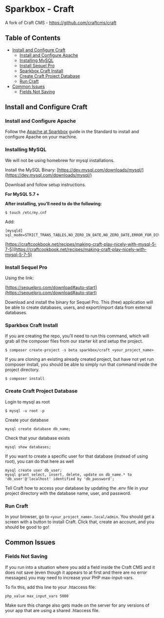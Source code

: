 # Sparkbox - Craft

A fork of Craft CMS - https://github.com/craftcms/craft

## Table of Contents

* [Install and Configure Craft](#install-and-configure-craft)
    * [Install and Configure Apache](#install-and-configure-apache)
    * [Installing MySQL](#installing-mysql)
    * [Install Sequel Pro](#install-sequel-pro)
    * [Sparkbox Craft Install](#sparkbox-craft-install)
    * [Create Craft Project Database](#create-craft-project-database)
    * [Run Craft](#run-craft)
* [Common Issues](#common-issues)
    * [Fields Not Saving](#fields-not-saving)
        
## Install and Configure Craft

### Install and Configure Apache

Follow the [Apache at Sparkbox](https://github.com/sparkbox/standard/tree/master/software/apache) guide in the Standard to install and configure Apache on your machine.

### Installing MySQL

We will not be using homebrew for mysql installations.

Install the MySQL Binary: [https://dev.mysql.com/downloads/mysql/](https://dev.mysql.com/downloads/mysql/) 


Download and follow setup instructions.

**For MySQL 5.7 +**

**After installing, you’ll need to do the following:**

	$ touch /etc/my.cnf

Add:


	[mysqld]
	sql_mode=STRICT_TRANS_TABLES,NO_ZERO_IN_DATE,NO_ZERO_DATE,ERROR_FOR_DIVISION_BY_ZERO,NO_AUTO_CREATE_USER,NO_ENGINE_SUBSTITUTION

[https://craftcookbook.net/recipes/making-craft-play-nicely-with-mysql-5-7-5](https://craftcookbook.net/recipes/making-craft-play-nicely-with-mysql-5-7-5) 

### Install Sequel Pro

Using the link:

[https://sequelpro.com/download#auto-start](https://sequelpro.com/download#auto-start) 

Download and install the binary for Sequel Pro. This (free) application will be able to create databases, users, and export/import data from external databases.

### Sparkbox Craft Install

If you are creating the repo, you’ll need to run this command, which will grab all the composer files from our starter kit and setup the project. 

	$ composer create-project -s beta sparkbox/craft <your_project_name>

If you are cloning an existing already created project, but have not yet run composer install, you should be able to simply run that command inside the project directory.

	$ composer install
  
### Create Craft Project Database

Login to mysql as root

	$ mysql -u root -p

Create your database

	mysql create database db_name;

Check that your database exists

	mysql show databases;

If you want to create a specific user for that database (instead of using root), you can do that here as well

	mysql create user db_user;
	mysql grant select, insert, delete, update on db_name.* to 'db_user'@'localhost' identified by 'db_password';

Tell Craft how to access your database by updating the .env file in your project directory with the database name, user, and password.


### Run Craft

In your browser, go to `<your_project_name>.local/admin`. You should get a screen with a button to install Craft. Click that, create an account, and you should be good to go!

## Common Issues
### Fields Not Saving

If you run into a situation where you add a field inside the Craft CMS and it does not save (even though it appears to at first and there are no error messages) you may need to increase your PHP max-input-vars.

To fix this, add this line to your .htaccess file:

	php_value max_input_vars 5000

Make sure this change also gets made on the server for any versions of your app that are using a shared .htaccess file.
